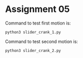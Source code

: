 # Assignment 05
Command to test first motion is:
```
python3 slider_crank_1.py
```
Command to test second motion is:
```
python3 slider_crank_2.py
```
